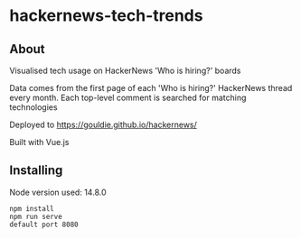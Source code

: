 # hackernews-tech-trends

## About <a name = "about"></a>

Visualised tech usage on HackerNews 'Who is hiring?' boards

Data comes from the first page of each 'Who is hiring?' HackerNews thread every month. Each top-level comment is searched for matching technologies

Deployed to https://gouldie.github.io/hackernews/

Built with Vue.js

## Installing <a name = "installing"></a>

Node version used: 14.8.0

```
npm install
npm run serve
default port 8080
```